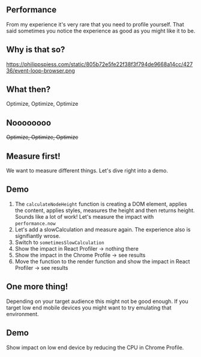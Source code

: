## Performance

From my experience it's very rare that you need to profile yourself. That said sometimes you notice the experience as good as you might like it to be.

## Why is that so?

https://philippspiess.com/static/805b72e5fe22f38f3f794de9668a14cc/42736/event-loop-browser.png

## What then?

Optimize, Optimize, Optimize

## Noooooooo

~~Optimize, Optimize, Optimize~~

## Measure first!

We want to measure different things.
Let's dive right into a demo.

## Demo

1. The `calculateNodeHeight` function is creating a DOM element, applies the content, applies styles, measures the height and then returns height. Sounds like a lot of work! Let's measure the impact with `performance.now`
2. Let's add a slowCalculation and measure again. The experience also is signifiantly wrose.
3. Switch to `sometimesSlowCalculation`
4. Show the impact in React Profiler -> nothing there
5. Show the impact in the Chrome Profile -> see results
6. Move the function to the render function and show the impact in React Profiler -> see results

## One more thing!

Depending on your target audience this might not be good enough. If you target low end mobile devices you might want to try emulating that environment.

## Demo

Show impact on low end device by reducing the CPU in Chrome Profile.
